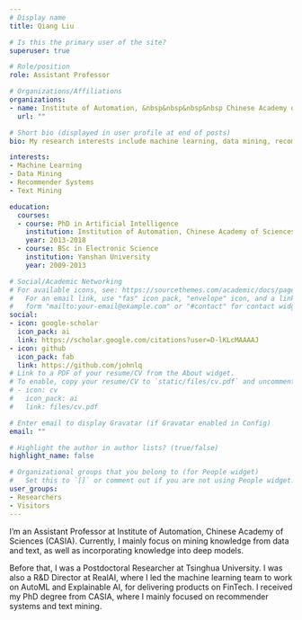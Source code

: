 ```yaml
---
# Display name
title: Qiang Liu

# Is this the primary user of the site?
superuser: true

# Role/position
role: Assistant Professor

# Organizations/Affiliations
organizations:
- name: Institute of Automation, &nbsp&nbsp&nbsp&nbsp Chinese Academy of Sciences
  url: ""

# Short bio (displayed in user profile at end of posts)
bio: My research interests include machine learning, data mining, recommender systems and AutoML.

interests:
- Machine Learning
- Data Mining
- Recommender Systems
- Text Mining

education:
  courses:
  - course: PhD in Artificial Intelligence
    institution: Institution of Automation, Chinese Academy of Sciences (CASIA)
    year: 2013-2018
  - course: BSc in Electronic Science
    institution: Yanshan University
    year: 2009-2013

# Social/Academic Networking
# For available icons, see: https://sourcethemes.com/academic/docs/page-builder/#icons
#   For an email link, use "fas" icon pack, "envelope" icon, and a link in the
#   form "mailto:your-email@example.com" or "#contact" for contact widget.
social:
- icon: google-scholar
  icon_pack: ai
  link: https://scholar.google.com/citations?user=D-lKLcMAAAAJ
- icon: github
  icon_pack: fab
  link: https://github.com/johnlq
# Link to a PDF of your resume/CV from the About widget.
# To enable, copy your resume/CV to `static/files/cv.pdf` and uncomment the lines below.
# - icon: cv
#   icon_pack: ai
#   link: files/cv.pdf

# Enter email to display Gravatar (if Gravatar enabled in Config)
email: ""

# Highlight the author in author lists? (true/false)
highlight_name: false

# Organizational groups that you belong to (for People widget)
#   Set this to `[]` or comment out if you are not using People widget.
user_groups:
- Researchers
- Visitors
---
```


I’m an Assistant Professor at Institute of Automation, Chinese Academy of Sciences (CASIA). Currently, I mainly focus on mining knowledge from data and text, as well as incorporating knowledge into deep models.

Before that, I was a Postdoctoral Researcher at Tsinghua University. I was also a R&D Director at RealAI, where I led the machine learning team to work on AutoML and Explainable AI, for delivering products on FinTech. I received my PhD degree from CASIA, where I mainly focused on recommender systems and text mining.
